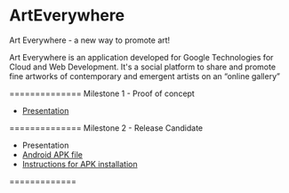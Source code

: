 ArtEverywhere
=============

Art Everywhere - a new way to promote art!

Art Everywhere is an application developed for Google Technologies for Cloud and Web Development. It's a social platform to share and promote fine artworks of contemporary and emergent artists on an “online gallery”

==============
Milestone 1 - Proof of concept
- [Presentation](https://drive.google.com/file/d/0B1qdoPYeXd80TldBM3NiNE40Q28/view?usp=sharing)

==============
Milestone 2 - Release Candidate
- Presentation
- [Android APK file](https://drive.google.com/file/d/0B1qdoPYeXd80eGt5aENKTWJ6SHc/view?usp=sharing)
- [Instructions for APK installation](https://drive.google.com/file/d/0B1qdoPYeXd80RTRoZU5Yc0tEYUU/view?usp=sharing)

=============
